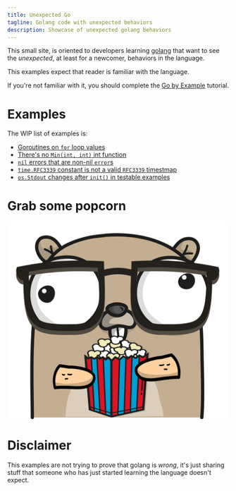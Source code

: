 ```yaml
---
title: Unexpected Go
tagline: Golang code with unexpected behaviors
description: Showcase of unexpected golang behaviors
---
```


This small site, is oriented to developers learning [golang](https://golang.org)
that want to see the _unexpected_, at least for a newcomer, behaviors in the
language.

This examples expect that reader is familiar with the language. 

If you're not familiar with it, you should complete the [Go by
Example](https://gobyexample.com/) tutorial.

# Examples 

The WIP list of examples is:
 - [Goroutines on `for` loop values](goroutines-on-loops.html)
 - [There's no `Min(int, int)` int function](theres-no-min-function.html)
 - [`nil` errors that are non-nil
   `error`s](nil-errors-that-are-non-nil-errors.html)
 - [`time.RFC3339` constant is not a valid `RFC3339`
   timestmap](time-rfc3339-is-not-a-valid-rfc3339.html)
 - [`os.Stdout` changes after `init()` in testable
   examples](os-stdout-changes-after-init-in-examples.html)

# Grab some popcorn

![Unexpected gopher](gopher.png)
   
# Disclaimer 
   
   This examples are not trying to prove that golang is _wrong_, it's just
   sharing stuff that someone who has just started learning the language doesn't
   expect.


